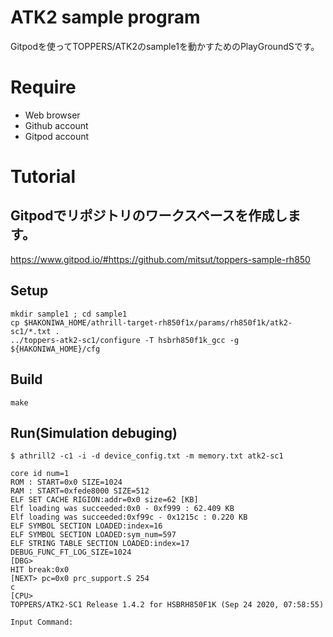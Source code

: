 # ATK2 sample program

Gitpodを使ってTOPPERS/ATK2のsample1を動かすためのPlayGroundSです。

# Require
- Web browser
- Github account
- Gitpod account


# Tutorial

## Gitpodでリポジトリのワークスペースを作成します。
https://www.gitpod.io/#https://github.com/mitsut/toppers-sample-rh850

## Setup

```
mkdir sample1 ; cd sample1
cp $HAKONIWA_HOME/athrill-target-rh850f1x/params/rh850f1k/atk2-sc1/*.txt .
../toppers-atk2-sc1/configure -T hsbrh850f1k_gcc -g ${HAKONIWA_HOME}/cfg
```

## Build

```
make
```

## Run(Simulation debuging)

```
$ athrill2 -c1 -i -d device_config.txt -m memory.txt atk2-sc1

core id num=1
ROM : START=0x0 SIZE=1024
RAM : START=0xfede8000 SIZE=512
ELF SET CACHE RIGION:addr=0x0 size=62 [KB]
Elf loading was succeeded:0x0 - 0xf999 : 62.409 KB
Elf loading was succeeded:0xf99c - 0x1215c : 0.220 KB
ELF SYMBOL SECTION LOADED:index=16
ELF SYMBOL SECTION LOADED:sym_num=597
ELF STRING TABLE SECTION LOADED:index=17
DEBUG_FUNC_FT_LOG_SIZE=1024
[DBG>
HIT break:0x0
[NEXT> pc=0x0 prc_support.S 254
c
[CPU>
TOPPERS/ATK2-SC1 Release 1.4.2 for HSBRH850F1K (Sep 24 2020, 07:58:55)

Input Command:
```

